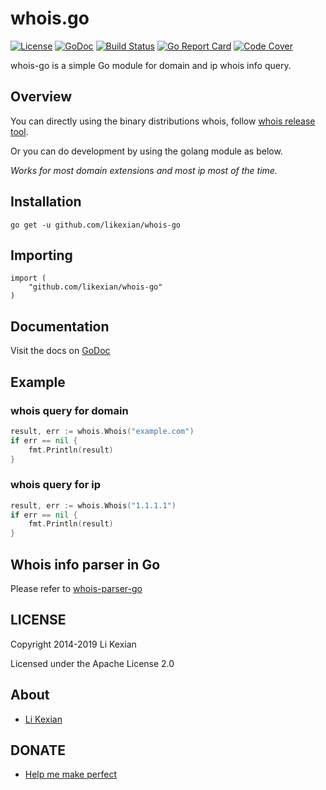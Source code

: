 # whois.go

[![License](https://img.shields.io/badge/license-Apache%202.0-blue.svg)](LICENSE)
[![GoDoc](https://godoc.org/github.com/likexian/whois-go?status.svg)](https://godoc.org/github.com/likexian/whois-go)
[![Build Status](https://travis-ci.org/likexian/whois-go.svg?branch=master)](https://travis-ci.org/likexian/whois-go)
[![Go Report Card](https://goreportcard.com/badge/github.com/likexian/whois-go)](https://goreportcard.com/report/github.com/likexian/whois-go)
[![Code Cover](https://codecov.io/gh/likexian/whois-go/graph/badge.svg)](https://codecov.io/gh/likexian/whois-go)

whois-go is a simple Go module for domain and ip whois info query.

## Overview

You can directly using the binary distributions whois, follow [whois release tool](cmd/whois).

Or you can do development by using the golang module as below.

*Works for most domain extensions and most ip most of the time.*

## Installation

    go get -u github.com/likexian/whois-go

## Importing

    import (
        "github.com/likexian/whois-go"
    )

## Documentation

Visit the docs on [GoDoc](https://godoc.org/github.com/likexian/whois-go)

## Example

### whois query for domain

```go
result, err := whois.Whois("example.com")
if err == nil {
    fmt.Println(result)
}
```

### whois query for ip

```go
result, err := whois.Whois("1.1.1.1")
if err == nil {
    fmt.Println(result)
}
```

## Whois info parser in Go

Please refer to [whois-parser-go](https://github.com/likexian/whois-parser-go)

## LICENSE

Copyright 2014-2019 Li Kexian

Licensed under the Apache License 2.0

## About

- [Li Kexian](https://www.likexian.com/)

## DONATE

- [Help me make perfect](https://www.likexian.com/donate/)
